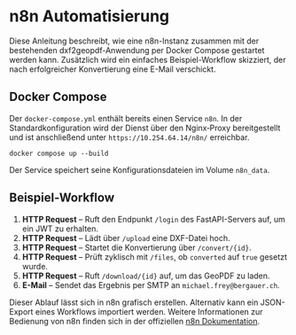 # n8n Automatisierung

Diese Anleitung beschreibt, wie eine n8n-Instanz zusammen mit der bestehenden dxf2geopdf-Anwendung per Docker Compose gestartet werden kann. Zusätzlich wird ein einfaches Beispiel-Workflow skizziert, der nach erfolgreicher Konvertierung eine E-Mail verschickt.

## Docker Compose

Der `docker-compose.yml` enthält bereits einen Service `n8n`. In der Standardkonfiguration wird der Dienst über den Nginx‑Proxy bereitgestellt und ist anschließend unter `https://10.254.64.14/n8n/` erreichbar.

```
docker compose up --build
```

Der Service speichert seine Konfigurationsdateien im Volume `n8n_data`.

## Beispiel-Workflow

1. **HTTP Request** – Ruft den Endpunkt `/login` des FastAPI-Servers auf, um ein JWT zu erhalten.
2. **HTTP Request** – Lädt über `/upload` eine DXF-Datei hoch.
3. **HTTP Request** – Startet die Konvertierung über `/convert/{id}`.
4. **HTTP Request** – Prüft zyklisch mit `/files`, ob `converted` auf `true` gesetzt wurde.
5. **HTTP Request** – Ruft `/download/{id}` auf, um das GeoPDF zu laden.
6. **E-Mail** – Sendet das Ergebnis per SMTP an `michael.frey@bergauer.ch`.

Dieser Ablauf lässt sich in n8n grafisch erstellen. Alternativ kann ein JSON-Export eines Workflows importiert werden. Weitere Informationen zur Bedienung von n8n finden sich in der offiziellen [n8n Dokumentation](https://docs.n8n.io).

